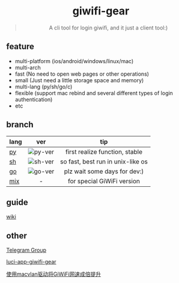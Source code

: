 <div align="center">
  <img src="https://raw.githubusercontent.com/icepie/giwifi-gear/main/img/logo.png" alt="">
  <h1>giwifi-gear</h1>
  <blockquote>A cli tool for login giwifi, and it just a client tool:) </blockquote>
</div>

## feature

- multi-platform (ios/android/windows/linux/mac)
- multi-arch
- fast (No need to open web pages or other operations)
- small (Just need a little storage space and memory)
- multi-lang (py/sh/go/c)
- flexible (support mac rebind and several different types of login authentication)
- etc

## branch

| lang | ver | tip |
| :-----| :----: | :----: |
| [py](https://github.com/icepie/giwifi-gear/tree/py) |![py-ver](https://img.shields.io/badge/dynamic/yaml?color=3776AB&label=%20&query=%24.version&url=https%3A%2F%2Fraw.githubusercontent.com%2Ficepie%2Fgiwifi-gear%2Fpy%2FVERSION&style=flat-square&logo=python&logoColor=white)| first realize function, stable |
| [sh](https://github.com/icepie/giwifi-gear/tree/sh) |![sh-ver](https://img.shields.io/badge/dynamic/yaml?color=4EAA25&label=%20&query=%24.version&url=https%3A%2F%2Fraw.githubusercontent.com%2Ficepie%2Fgiwifi-gear%2Fsh%2FVERSION&style=flat-square&logo=gnu-bash&logoColor=white) | so fast, best run in unix-like os |
| [go](https://github.com/icepie/giwifi-gear/tree/go) |![go-ver](https://img.shields.io/badge/dynamic/yaml?color=00ADD8&label=%20&query=%24.version&url=https%3A%2F%2Fraw.githubusercontent.com%2Ficepie%2Fgiwifi-gear%2Fgo%2FVERSION&style=flat-square&logo=go&logoColor=white) | plz wait some days for dev:) |
| [mix](https://github.com/icepie/giwifi-gear/tree/mix) | - | for special GiWiFi version |

## guide

[wiki](https://github.com/icepie/giwifi-gear/wiki)

## other

[Telegram Group](https://t.me/giwifi)

[luci-app-giwifi-gear](https://github.com/icepie/luci-app-giwifi-gear)

[使用macvlan驱动将GiWiFi网速成倍提升](https://blog.icepie.net/2020/12/26/giwifi-macvlan)

